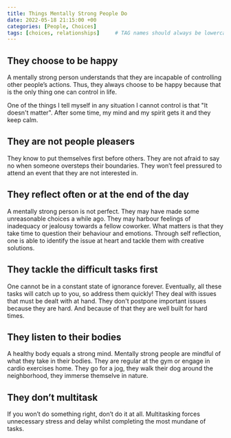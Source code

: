 ```yaml
---
title: Things Mentally Strong People Do
date: 2022-05-18 21:15:00 +00
categories: [People, Choices]
tags: [choices, relationships]     # TAG names should always be lowercase
---
```


## They choose to be happy

A mentally strong person understands that they are incapable of controlling other people’s actions. Thus, they always choose to be happy because that is the only thing one can control in life.

One of the things I tell myself in any situation I cannot control is that "It doesn't matter". After some time, my mind and my spirit gets it and they keep calm.

## They are not people pleasers

They know to put themselves first before others. They are not afraid to say no when someone oversteps their boundaries. They won’t feel pressured to attend an event that they are not interested in.

## They reflect often or at the end of the day

A mentally strong person is not perfect. They may have made some unreasonable choices a while ago. They may harbour feelings of inadequacy or jealousy towards a fellow coworker. What matters is that they take time to question their behaviour and emotions. Through self reflection, one is able to identify the issue at heart and tackle them with creative solutions.

## They tackle the difficult tasks first

One cannot be in a constant state of ignorance forever. Eventually, all these tasks will catch up to you, so address them quickly!
They deal with issues that must be dealt with at hand. They don't postpone important issues because they are hard. And because of that they are well built for hard times.

## They listen to their bodies

A healthy body equals a strong mind. Mentally strong people are mindful of what they take in their bodies. They are regular at the gym or engage in cardio exercises home. They go for a jog, they walk their dog around the neighborhood, they immerse themselve in nature.

## They don’t multitask

If you won’t do something right, don’t do it at all. Multitasking forces unnecessary stress and delay whilst completing the most mundane of tasks.
